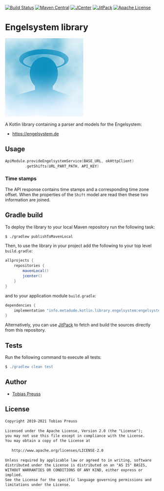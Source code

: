 [![Build Status](https://travis-ci.org/johnjohndoe/engelsystem.svg?branch=master)](https://travis-ci.org/johnjohndoe/engelsystem) [![Maven Central](https://maven-badges.herokuapp.com/maven-central/info.metadude.kotlin.library.engelsystem/engelsystem-base/badge.svg)](https://maven-badges.herokuapp.com/maven-central/info.metadude.kotlin.library.engelsystem/engelsystem-base) [![JCenter](https://api.bintray.com/packages/tbsprs/maven/engelsystem/images/download.svg)](https://bintray.com/tbsprs/maven/engelsystem/_latestVersion) [![JitPack](https://jitpack.io/v/johnjohndoe/engelsystem.svg)][jitpack-engelsystem] [![Apache License](http://img.shields.io/badge/license-Apache%20License%202.0-lightgrey.svg)](http://choosealicense.com/licenses/apache-2.0/)


# Engelsystem library

![Engelsystem logo](gfx/engelsystem-logo.png "Engelsystem logo")

A Kotlin library containing a parser and models for the Engelsystem:

* https://engelsystem.de


## Usage

```kotlin
ApiModule.provideEngelsystemService(BASE_URL, okHttpClient)
         .getShifts(URL_PART_PATH, API_KEY)
```


### Time stamps

The API response contains time stamps and a corresponding time zone offset.
When the properties of the `Shift` model are read then these two information are joined.


## Gradle build

To deploy the library to your local Maven repository run the following task:

```bash
$ ./gradlew publishToMavenLocal
```

Then, to use the library in your project add the following to
your top level `build.gradle`:

```groovy
allprojects {
    repositories {
        mavenLocal()
        jcenter()
    }
}
```

and to your application module `build.gradle`:


```groovy
dependencies {
    implementation "info.metadude.kotlin.library.engelsystem:engelsystem-base:$version"
}
```

Alternatively, you can use [JitPack][jitpack-engelsystem] to fetch and
build the sources directly from this repository.


## Tests

Run the following command to execute all tests:

```groovy
$ ./gradlew clean test
```

## Author

* [Tobias Preuss][tobias-preuss]

## License

    Copyright 2019-2021 Tobias Preuss

    Licensed under the Apache License, Version 2.0 (the "License");
    you may not use this file except in compliance with the License.
    You may obtain a copy of the License at

       http://www.apache.org/licenses/LICENSE-2.0

    Unless required by applicable law or agreed to in writing, software
    distributed under the License is distributed on an "AS IS" BASIS,
    WITHOUT WARRANTIES OR CONDITIONS OF ANY KIND, either express or implied.
    See the License for the specific language governing permissions and
    limitations under the License.


[jitpack-engelsystem]: https://jitpack.io/#johnjohndoe/engelsystem
[tobias-preuss]: https://github.com/johnjohndoe
